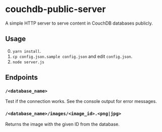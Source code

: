 # couchdb-public-server

A simple HTTP server to serve content in CouchDB databases publicly.

## Usage

0. `yarn install`.
1. `cp config.json.sample config.json` and edit `config.json`.
2. `node server.js`

## Endpoints

### `/<database_name>`

Test if the connection works. See the console output for error messages.

### `/<database_name>/images/<image_id>.<png|jpg>`

Returns the image with the given ID from the database.
